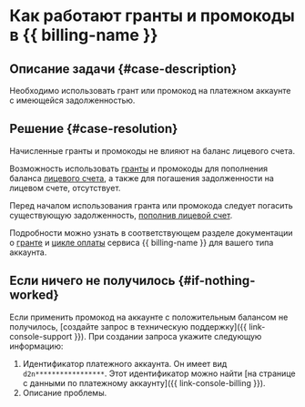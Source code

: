 # Как работают гранты и промокоды в {{ billing-name }}


## Описание задачи {#case-description}

Необходимо использовать грант или промокод на платежном аккаунте с имеющейся задолженностью.

## Решение {#case-resolution}

Начисленные гранты и промокоды не влияют на баланс лицевого счета.

Возможность использовать [гранты](../../../billing/concepts/bonus-account.md) и промокоды для пополнения баланса [лицевого счета](../../../billing/concepts/personal-account.md), а также для погашения задолженности на лицевом счете, отсутствует.

Перед началом использования гранта или промокода следует погасить существующую задолженность, [пополнив лицевой счет](../../../billing/operations/pay-the-bill.md).

Подробности можно узнать в соответствующем разделе документации о [гранте](../../../billing/concepts/bonus-account.md) и [цикле оплаты](../../../billing/payment/index.md) сервиса {{ billing-name }} для вашего типа аккаунта.

## Если ничего не получилось {#if-nothing-worked}

Если применить промокод на аккаунте с положительным балансом не получилось, [создайте запрос в техническую поддержку]({{ link-console-support }}). При создании запроса укажите следующую информацию:

1. Идентификатор платежного аккаунта. Он имеет вид `d2n*****************`. Этот идентификатор можно найти [на странице с данными по платежному аккаунту]({{ link-console-billing }}).
1. Описание проблемы.

